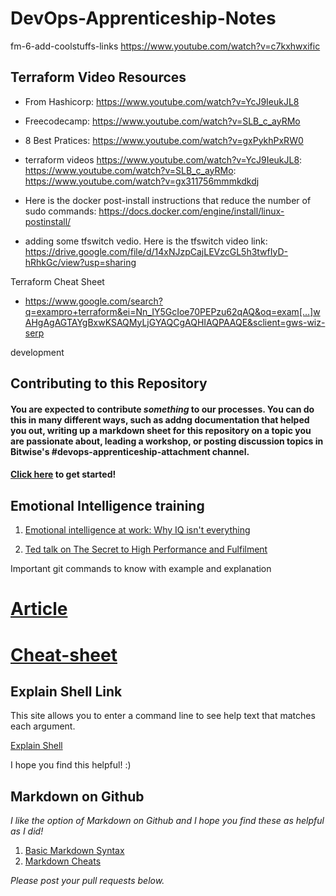 # DevOps-Apprenticeship-Notes

 fm-6-add-coolstuffs-links
https://www.youtube.com/watch?v=c7kxhwxific

##  Terraform Video Resources
* From Hashicorp: https://www.youtube.com/watch?v=YcJ9IeukJL8
* Freecodecamp: https://www.youtube.com/watch?v=SLB_c_ayRMo
* 8 Best Pratices: https://www.youtube.com/watch?v=gxPykhPxRW0


* terraform videos 
https://www.youtube.com/watch?v=YcJ9IeukJL8: 
https://www.youtube.com/watch?v=SLB_c_ayRMo: 
https://www.youtube.com/watch?v=gx311756mmmkdkdj

* Here is the docker post-install instructions that reduce the number of sudo commands: https://docs.docker.com/engine/install/linux-postinstall/

* adding some tfswitch vedio. Here is the tfswitch video link: https://drive.google.com/file/d/14xNJzpCajLEVzcGL5h3twfIyD-hRhkGc/view?usp=sharing


  
Terraform Cheat Sheet 
* https://www.google.com/search?q=exampro+terraform&ei=Nn_IY5GcIoe70PEPzu62qAQ&oq=exam[…]wAHgAgAGTAYgBxwKSAQMyLjGYAQCgAQHIAQPAAQE&sclient=gws-wiz-serp

 development
## Contributing to this Repository

#### You are expected to contribute _something_ to our processes. You can do this in many different ways, such as addng documentation that helped you out, writing up a markdown sheet for this repository on a topic you are passionate about, leading a workshop, or posting discussion topics in Bitwise's #devops-apprenticeship-attachment channel.



#### [Click here](https://docs.github.com/en/get-started/quickstart/contributing-to-projects) to get started!


## Emotional Intelligence training

1. [Emotional intelligence at work: Why IQ isn't everything](https://youtu.be/7ngIFlmRRPQ)

2. [Ted talk on The Secret to High Performance and Fulfilment](https://youtu.be/HTfYv3IEOqM) 


Important git commands to know with example and explanation 
# [Article](https://dzone.com/articles/top-20-git-commands-with-examples)
# [Cheat-sheet](https://phoenixnap.com/kb/wp-content/uploads/2021/11/git-commands-cheat-sheet-by-pnap-v2.pdf)


## Explain Shell Link 

This site allows you to enter a command line to see help text that matches each argument.

[Explain Shell](https://explainshell.com/)

I hope you find this helpful! :)

## Markdown on Github

*I like the option of Markdown on Github and I hope you find these as helpful as I did!*

1. [Basic Markdown Syntax](https://docs.github.com/en/get-started/writing-on-github/getting-started-with-writing-and-formatting-on-github/basic-writing-and-formatting-syntax)
2. [Markdown Cheats](https://github.com/adam-p/markdown-here/wiki/Markdown-Cheatsheet#videos)

*Please post your pull requests below.*

